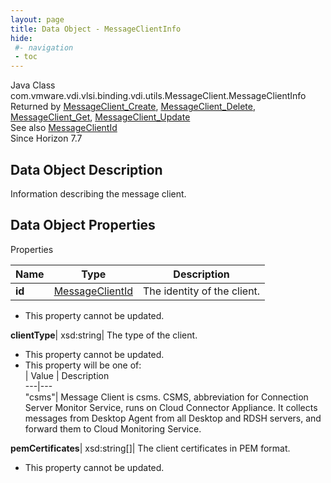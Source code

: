 ```yaml
---
layout: page
title: Data Object - MessageClientInfo
hide:
 #- navigation
 - toc
---
```






Java Class
    com.vmware.vdi.vlsi.binding.vdi.utils.MessageClient.MessageClientInfo  
Returned by
     [MessageClient_Create](vdi.utils.MessageClient.md#create), [MessageClient_Delete](vdi.utils.MessageClient.md#delete), [MessageClient_Get](vdi.utils.MessageClient.md#get), [MessageClient_Update](vdi.utils.MessageClient.md#update)  
See also
     [MessageClientId](vdi.entity.MessageClientId.md)  
Since 
    Horizon 7.7

## Data Object Description 

Information describing the message client. 

## Data Object Properties

Properties

Name |  Type |  Description   
---|---|---  
**id**| [MessageClientId](vdi.entity.MessageClientId.md)|  The identity of the client.   


 * This property cannot be updated.

  
**clientType**|  xsd:string|  The type of the client.   


 * This property cannot be updated.
  * This property will be one of:  
|  Value |  Description   
---|---  
"csms"| Message Client is csms. CSMS, abbreviation for Connection Server Monitor Service, runs on Cloud Connector Appliance. It collects messages from Desktop Agent from all Desktop and RDSH servers, and forward them to Cloud Monitoring Service.  

  
**pemCertificates**|  xsd:string[]|  The client certificates in PEM format.   


 * This property cannot be updated.

  
  

  

